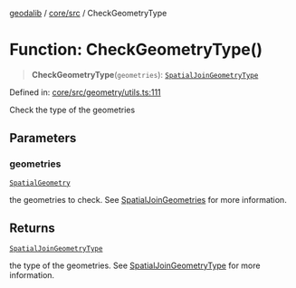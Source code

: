 [geodalib](../../../modules.md) / [core/src](../index.md) / CheckGeometryType

# Function: CheckGeometryType()

> **CheckGeometryType**(`geometries`): [`SpatialJoinGeometryType`](../enumerations/SpatialJoinGeometryType.md)

Defined in: [core/src/geometry/utils.ts:111](https://github.com/GeoDaCenter/geoda-lib/blob/9716a45cca9cf3b644d6187deeb842d47f2b7a3a/js/packages/core/src/geometry/utils.ts#L111)

Check the type of the geometries

## Parameters

### geometries

[`SpatialGeometry`](../type-aliases/SpatialGeometry.md)

the geometries to check. See [SpatialJoinGeometries](../type-aliases/SpatialJoinGeometries.md) for more information.

## Returns

[`SpatialJoinGeometryType`](../enumerations/SpatialJoinGeometryType.md)

the type of the geometries. See [SpatialJoinGeometryType](../enumerations/SpatialJoinGeometryType.md) for more information.

